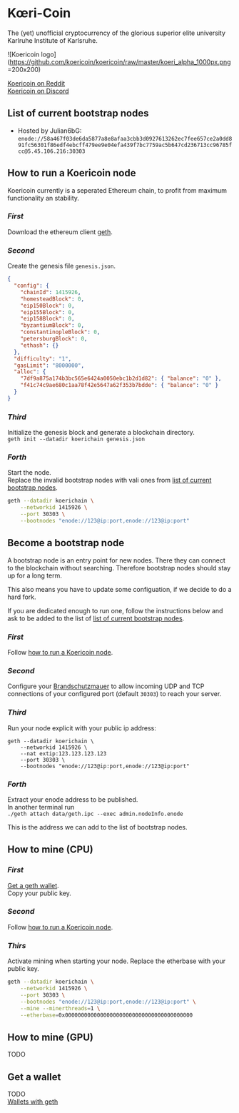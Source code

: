 # Kœri-Coin

The (yet) unofficial cryptocurrency of the glorious
superior elite university Karlruhe Institute of Karlsruhe.

![Koericoin logo](https://github.com/koericoin/koericoin/raw/master/koeri_alpha_1000px.png =200x200)

[Koericoin on Reddit](https://www.reddit.com/r/koericoin/)  
[Koericoin on Discord](https://discord.gg/aZuH5WeDcg)


## List of current bootstrap nodes

- Hosted by Julian6bG: `enode://58a467f03de6da5877a8e8afaa3cbb3d0927613262ec7fee657ce2a0dd891fc56301f86edf4ebcff479ee9e04efa439f7bc7759ac5b647cd236713cc96785fcc@5.45.106.216:30303`



## How to run a Koericoin node
Koericoin currently is a seperated Ethereum chain, to profit
from maximum functionality an stability.


###  ___First___
Download the ethereum client [geth](https://geth.ethereum.org/downloads/).

###  ___Second___
Create the genesis file `genesis.json`.
```json
{
  "config": {
    "chainId": 1415926,
    "homesteadBlock": 0,
    "eip150Block": 0,
    "eip155Block": 0,
    "eip158Block": 0,
    "byzantiumBlock": 0,
    "constantinopleBlock": 0,
    "petersburgBlock": 0,
    "ethash": {}
  },
  "difficulty": "1",
  "gasLimit": "8000000",
  "alloc": {
    "7df9a875a174b3bc565e6424a0050ebc1b2d1d82": { "balance": "0" },
    "f41c74c9ae680c1aa78f42e5647a62f353b7bdde": { "balance": "0" }
  }
}
```

### ___Third___
Initialize the genesis block and generate a blockchain directory.  
`geth init --datadir koerichain genesis.json`

### ___Forth___
Start the node.  
Replace the invalid bootstrap nodes with vali ones from [list of current bootstrap nodes](#list-of-current-bootstrap-nodes).
```bash
geth --datadir koerichain \
    --networkid 1415926 \
    --port 30303 \
    --bootnodes "enode://123@ip:port,enode://123@ip:port"
```

## Become a bootstrap node
A bootstrap node is an entry point for new nodes. There they can connect
to the blockchain without searching.
Therefore bootstrap nodes should stay up for a long term.

This also means you have to update some configuation, if we decide to do a
hard fork.

If you are dedicated enough to run one, follow the instructions below and ask
to be added to the list of 
[list of current bootstrap nodes](#list-of-current-bootstrap-nodes).

### ___First___
Follow
[how to run a Koericoin node](#how-to-run-a-Koericoin-node).

### ___Second___
Configure your
[Brandschutzmauer](https://en.wikipedia.org/wiki/Firewall_(computing))
to allow incoming UDP and TCP connections
of your configured port (default `30303`)
to reach your server.

### ___Third___
Run your node explicit with your public ip address:
```
geth --datadir koerichain \
    --networkid 1415926 \
    --nat extip:123.123.123.123
    --port 30303 \
    --bootnodes "enode://123@ip:port,enode://123@ip:port"
```

### ___Forth___
Extract your enode address to be published.  
In another terminal run  
`./geth attach data/geth.ipc --exec admin.nodeInfo.enode`

This is the address we can add to the list of bootstrap nodes.

## How to mine (CPU)
### ___First___
[Get a geth wallet](#get-a-wallet).  
Copy your public key.

### ___Second___
Follow
[how to run a Koericoin node](#how-to-run-a-Koericoin-node).

###  ___Thirs___
Activate mining when starting your node.
Replace the etherbase with your public key.
```bash
geth --datadir koerichain \
    --networkid 1415926 \
    --port 30303 \
    --bootnodes "enode://123@ip:port,enode://123@ip:port" \
    --mine --minerthreads=1 \
    --etherbase=0x0000000000000000000000000000000000000000
```

## How to mine (GPU)
TODO

## Get a wallet
TODO  
[Wallets with geth](https://geth.ethereum.org/docs/interface/managing-your-accounts)
